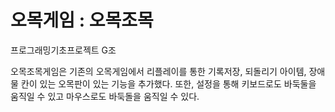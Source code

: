 # 오목게임 : 오목조목
프로그래밍기초프로젝트 G조

오목조목게임은 기존의 오목게임에서 리플레이를 통한 기록저장, 되돌리기 아이템, 장애물 칸이 있는 오목판이 있는 기능을 추가했다.
또한, 설정을 통해 키보드로도 바둑둘을 움직일 수 있고 마우스로도 바둑돌을 움직일 수 있다.
